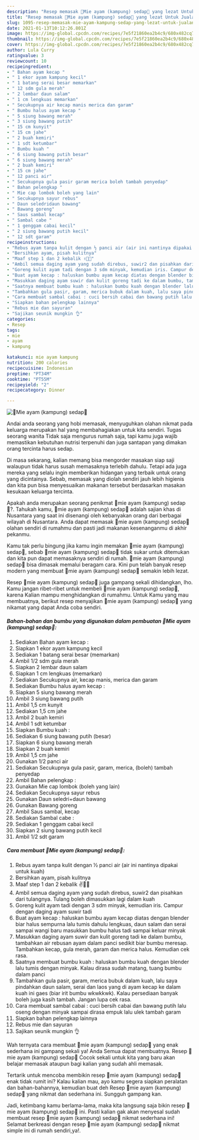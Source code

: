 ```yaml
---
description: "Resep memasak 🐥Mie ayam (kampung) sedap🐥 yang lezat Untuk Jualan"
title: "Resep memasak 🐥Mie ayam (kampung) sedap🐥 yang lezat Untuk Jualan"
slug: 1095-resep-memasak-mie-ayam-kampung-sedap-yang-lezat-untuk-jualan
date: 2021-01-13T10:12:26.801Z
image: https://img-global.cpcdn.com/recipes/7e5f21860ea2b4c9/680x482cq70/🐥mie-ayam-kampung-sedap🐥-foto-resep-utama.jpg
thumbnail: https://img-global.cpcdn.com/recipes/7e5f21860ea2b4c9/680x482cq70/🐥mie-ayam-kampung-sedap🐥-foto-resep-utama.jpg
cover: https://img-global.cpcdn.com/recipes/7e5f21860ea2b4c9/680x482cq70/🐥mie-ayam-kampung-sedap🐥-foto-resep-utama.jpg
author: Lula Curry
ratingvalue: 3
reviewcount: 10
recipeingredient:
- " Bahan ayam kecap "
- " 1 ekor ayam kampung kecil"
- " 1 batang serai besar memarkan"
- " 12 sdm gula merah"
- " 2 lembar daun salam"
- " 1 cm lengkuas memarkan"
- " Secukupnya air kecap manis merica dan garam"
- " Bumbu halus ayam kecap "
- " 5 siung bawang merah"
- " 3 siung bawang putih"
- " 15 cm kunyit"
- " 15 cm jahe"
- " 2 buah kemiri"
- " 1 sdt ketumbar"
- " Bumbu kuah "
- " 6 siung bawang putih besar"
- " 6 siung bawang merah"
- " 2 buah kemiri"
- " 15 cm jahe"
- " 12 panci air"
- " Secukupnya gula pasir garam merica boleh tambah penyedap"
- " Bahan pelengkap "
- " Mie cap lombok boleh yang lain"
- " Secukupnya sayur rebus"
- " Daun seledridaun bawang"
- " Bawang goreng"
- " Saus sambal kecap"
- " Sambal cabe "
- " 1 genggam cabai kecil"
- " 2 siung bawang putih kecil"
- " 12 sdt garam"
recipeinstructions:
- "Rebus ayam tanpa kulit dengan ½ panci air (air ini nantinya dipakai untuk kuah)"
- "Bersihkan ayam, pisah kulitnya"
- "Maaf step 1 dan 2 kebalik ✌🙏😬"
- "Ambil semua daging ayam yang sudah direbus, suwir2 dan pisahkan dari tulangnya. Tulang boleh dimasukkan lagi dalam kuah"
- "Goreng kulit ayam tadi dengan 3 sdm minyak, kemudian iris. Campur dengan daging ayam suwir tadi"
- "Buat ayam kecap : haluskan bumbu ayam kecap diatas dengan blender biar halus sempurna lalu tumis dahulu lengkuas, daun salam dan serai sampai wangi baru masukkan bumbu halus tadi sampai keluar minyak"
- "Masukkan daging ayam suwir dan kulit goreng tadi ke dalam bumbu, tambahkan air rebusan ayam dalam panci sedikit biar bumbu meresap. Tambahkan kecap, gula merah, garam dan merica halus. Kemudian cek rasa."
- "Saatnya membuat bumbu kuah : haluskan bumbu kuah dengan blender lalu tumis dengan minyak. Kalau dirasa sudah matang, tuang bumbu dalam panci"
- "Tambahkan gula pasir, garam, merica bubuk dalam kuah, lalu saya pindahkan daun salam, serai dan laos yang di ayam kecap ke dalam kuah ini gaes (biar irit bumbu wkwkkwk). Kalau persediaan banyak boleh juga kasih tambah. Jangan lupa cek rasa."
- "Cara membuat sambal cabai : cuci bersih cabai dan bawang putih lalu oseng dengan minyak sampai dirasa empuk lalu ulek tambah garam"
- "Siapkan bahan pelengkap lainnya"
- "Rebus mie dan sayuran"
- "Sajikan seunik mungkin 👌"
categories:
- Resep
tags:
- mie
- ayam
- kampung

katakunci: mie ayam kampung 
nutrition: 200 calories
recipecuisine: Indonesian
preptime: "PT34M"
cooktime: "PT55M"
recipeyield: "2"
recipecategory: Dinner

---
```



![🐥Mie ayam (kampung) sedap🐥](https://img-global.cpcdn.com/recipes/7e5f21860ea2b4c9/680x482cq70/🐥mie-ayam-kampung-sedap🐥-foto-resep-utama.jpg)

Andai anda seorang yang hobi memasak, menyuguhkan olahan nikmat pada keluarga merupakan hal yang membahagiakan untuk kita sendiri. Tugas seorang  wanita Tidak saja mengurus rumah saja, tapi kamu juga wajib memastikan kebutuhan nutrisi terpenuhi dan juga santapan yang dimakan orang tercinta harus sedap.

Di masa  sekarang, kalian memang bisa mengorder masakan siap saji walaupun tidak harus susah memasaknya terlebih dahulu. Tetapi ada juga mereka yang selalu ingin memberikan hidangan yang terbaik untuk orang yang dicintainya. Sebab, memasak yang diolah sendiri jauh lebih higienis dan kita pun bisa menyesuaikan makanan tersebut berdasarkan masakan kesukaan keluarga tercinta. 



Apakah anda merupakan seorang penikmat 🐥mie ayam (kampung) sedap🐥?. Tahukah kamu, 🐥mie ayam (kampung) sedap🐥 adalah sajian khas di Nusantara yang saat ini disenangi oleh kebanyakan orang dari berbagai wilayah di Nusantara. Anda dapat memasak 🐥mie ayam (kampung) sedap🐥 olahan sendiri di rumahmu dan pasti jadi makanan kesenanganmu di akhir pekanmu.

Kamu tak perlu bingung jika kamu ingin memakan 🐥mie ayam (kampung) sedap🐥, sebab 🐥mie ayam (kampung) sedap🐥 tidak sukar untuk ditemukan dan kita pun dapat memasaknya sendiri di rumah. 🐥mie ayam (kampung) sedap🐥 bisa dimasak memalui beragam cara. Kini pun telah banyak resep modern yang membuat 🐥mie ayam (kampung) sedap🐥 semakin lebih lezat.

Resep 🐥mie ayam (kampung) sedap🐥 juga gampang sekali dihidangkan, lho. Kamu jangan ribet-ribet untuk membeli 🐥mie ayam (kampung) sedap🐥, karena Kalian mampu menghidangkan di rumahmu. Untuk Kamu yang mau membuatnya, berikut resep menyajikan 🐥mie ayam (kampung) sedap🐥 yang nikamat yang dapat Anda coba sendiri.

<!--inarticleads1-->

##### Bahan-bahan dan bumbu yang digunakan dalam pembuatan 🐥Mie ayam (kampung) sedap🐥:

1. Sediakan  Bahan ayam kecap :
1. Siapkan  1 ekor ayam kampung kecil
1. Sediakan  1 batang serai besar (memarkan)
1. Ambil  1/2 sdm gula merah
1. Siapkan  2 lembar daun salam
1. Siapkan  1 cm lengkuas (memarkan)
1. Sediakan  Secukupnya air, kecap manis, merica dan garam
1. Sediakan  Bumbu halus ayam kecap :
1. Siapkan  5 siung bawang merah
1. Ambil  3 siung bawang putih
1. Ambil  1,5 cm kunyit
1. Sediakan  1,5 cm jahe
1. Ambil  2 buah kemiri
1. Ambil  1 sdt ketumbar
1. Siapkan  Bumbu kuah :
1. Sediakan  6 siung bawang putih (besar)
1. Siapkan  6 siung bawang merah
1. Siapkan  2 buah kemiri
1. Ambil  1,5 cm jahe
1. Gunakan  1/2 panci air
1. Sediakan  Secukupnya gula pasir, garam, merica, (boleh) tambah penyedap
1. Ambil  Bahan pelengkap :
1. Gunakan  Mie cap lombok (boleh yang lain)
1. Sediakan  Secukupnya sayur rebus
1. Gunakan  Daun seledri+daun bawang
1. Gunakan  Bawang goreng
1. Ambil  Saus sambal, kecap
1. Sediakan  Sambal cabe :
1. Sediakan  1 genggam cabai kecil
1. Siapkan  2 siung bawang putih kecil
1. Ambil  1/2 sdt garam




<!--inarticleads2-->

##### Cara membuat 🐥Mie ayam (kampung) sedap🐥:

1. Rebus ayam tanpa kulit dengan ½ panci air (air ini nantinya dipakai untuk kuah)
1. Bersihkan ayam, pisah kulitnya
1. Maaf step 1 dan 2 kebalik ✌🙏😬
1. Ambil semua daging ayam yang sudah direbus, suwir2 dan pisahkan dari tulangnya. Tulang boleh dimasukkan lagi dalam kuah
1. Goreng kulit ayam tadi dengan 3 sdm minyak, kemudian iris. Campur dengan daging ayam suwir tadi
1. Buat ayam kecap : haluskan bumbu ayam kecap diatas dengan blender biar halus sempurna lalu tumis dahulu lengkuas, daun salam dan serai sampai wangi baru masukkan bumbu halus tadi sampai keluar minyak
1. Masukkan daging ayam suwir dan kulit goreng tadi ke dalam bumbu, tambahkan air rebusan ayam dalam panci sedikit biar bumbu meresap. Tambahkan kecap, gula merah, garam dan merica halus. Kemudian cek rasa.
1. Saatnya membuat bumbu kuah : haluskan bumbu kuah dengan blender lalu tumis dengan minyak. Kalau dirasa sudah matang, tuang bumbu dalam panci
1. Tambahkan gula pasir, garam, merica bubuk dalam kuah, lalu saya pindahkan daun salam, serai dan laos yang di ayam kecap ke dalam kuah ini gaes (biar irit bumbu wkwkkwk). Kalau persediaan banyak boleh juga kasih tambah. Jangan lupa cek rasa.
1. Cara membuat sambal cabai : cuci bersih cabai dan bawang putih lalu oseng dengan minyak sampai dirasa empuk lalu ulek tambah garam
1. Siapkan bahan pelengkap lainnya
1. Rebus mie dan sayuran
1. Sajikan seunik mungkin 👌




Wah ternyata cara membuat 🐥mie ayam (kampung) sedap🐥 yang enak sederhana ini gampang sekali ya! Anda Semua dapat membuatnya. Resep 🐥mie ayam (kampung) sedap🐥 Cocok sekali untuk kita yang baru akan belajar memasak ataupun bagi kalian yang sudah ahli memasak.

Tertarik untuk mencoba membikin resep 🐥mie ayam (kampung) sedap🐥 enak tidak rumit ini? Kalau kalian mau, ayo kamu segera siapkan peralatan dan bahan-bahannya, kemudian buat deh Resep 🐥mie ayam (kampung) sedap🐥 yang nikmat dan sederhana ini. Sungguh gampang kan. 

Jadi, ketimbang kamu berlama-lama, maka kita langsung saja bikin resep 🐥mie ayam (kampung) sedap🐥 ini. Pasti kalian gak akan menyesal sudah membuat resep 🐥mie ayam (kampung) sedap🐥 nikmat sederhana ini! Selamat berkreasi dengan resep 🐥mie ayam (kampung) sedap🐥 nikmat simple ini di rumah sendiri,ya!.

